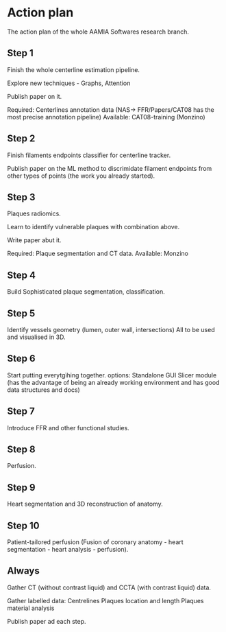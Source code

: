 # Action plan

The action plan of the whole AAMIA Softwares research branch.

## Step 1

Finish the whole centerline estimation pipeline.

Explore new techniques - Graphs, Attention

Publish paper on it.

Required: Centerlines annotation data (NAS-> FFR/Papers/CAT08 has the most precise annotation pipeline)
Available: CAT08-training
           (Monzino)

## Step 2

Finish filaments endpoints classifier for centerline tracker.

Publish paper on the ML method to discrimidate filament endpoints from other types of points (the work you already started).

## Step 3

Plaques radiomics.

Learn to identify vulnerable plaques with combination above.

Write paper abut it.

Required: Plaque segmentation and CT data.
Available: Monzino

## Step 4

Build Sophisticated plaque segmentation, classification.

## Step 5

Identify vessels geometry (lumen, outer wall, intersections)
All to be used and visualised in 3D.

## Step 6

Start putting everytgìhing together.
options: Standalone GUI
         Slicer module (has the advantage of being an already working environment and has good data structures and docs)

## Step 7

Introduce FFR and other functional studies.

## Step 8

Perfusion.

## Step 9

Heart segmentation and 3D reconstruction of anatomy.

## Step 10

Patient-tailored perfusion (Fusion of coronary anatomy - heart segmentation - heart analysis - perfusion).

## Always

Gather CT (without contrast liquid) and CCTA (with contrast liquid) data.

Gather labelled data:
    Centrelines
    Plaques location and length
    Plaques material analysis

Publish paper ad each step.

